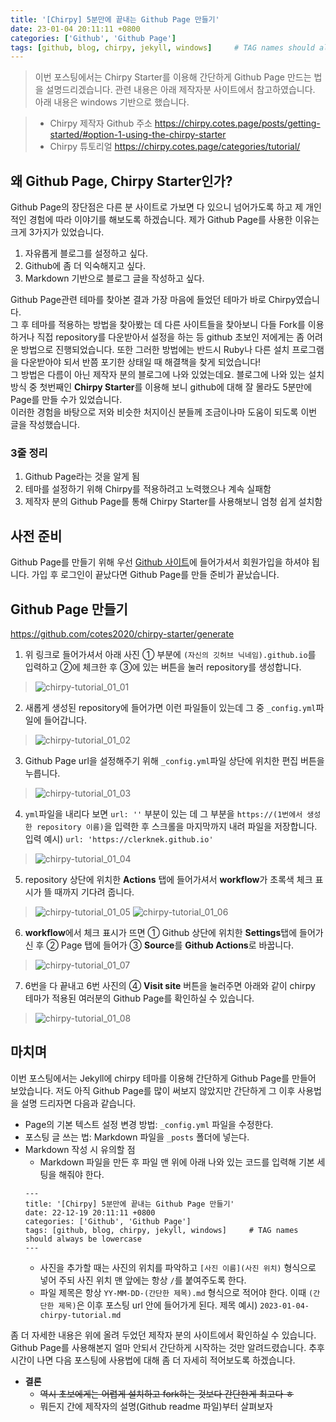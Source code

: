 ```yaml
---
title: '[Chirpy] 5분만에 끝내는 Github Page 만들기'
date: 23-01-04 20:11:11 +0800
categories: ['Github', 'Github Page']
tags: [github, blog, chirpy, jekyll, windows]     # TAG names should always be lowercase
---
```


> 이번 포스팅에서는 Chirpy Starter를 이용해 간단하게 Github Page 만드는 법을 설명드리겠습니다. 관련 내용은 아래 제작자분 사이트에서 참고하였습니다.
> 아래 내용은 windows 기반으로 했습니다.

> - Chirpy 제작자 Github 주소
> <https://chirpy.cotes.page/posts/getting-started/#option-1-using-the-chirpy-starter>
> - Chirpy 튜토리얼
> <https://chirpy.cotes.page/categories/tutorial/>

## 왜 Github Page, Chirpy Starter인가?
Github Page의 장단점은 다른 분 사이트로 가보면 다 있으니 넘어가도록 하고 제 개인적인 경험에 따라 이야기를 해보도록 하겠습니다. 제가 Github Page를 사용한 이유는 크게 3가지가 있었습니다. 
>
1. 자유롭게 블로그를 설정하고 싶다.
2. Github에 좀 더 익숙해지고 싶다.
3. Markdown 기반으로 블로그 글을 작성하고 싶다.
>

Github Page관련 테마를 찾아본 결과 가장 마음에 들었던 테마가 바로 Chirpy였습니다.  
그 후 테마를 적용하는 방법을 찾아봤는 데 다른 사이트들을 찾아보니 다들 Fork를 이용하거나 직접 repository를 다운받아서 설정을 하는 등 github 초보인 저에게는 좀 어려운 방법으로 진행되었습니다. 또한 그러한 방법에는 반드시 Ruby나 다른 설치 프로그램을 다운받아야 되서 반쯤 포기한 상태일 때 해결책을 찾게 되었습니다!  
그 방법은 다름이 아닌 제작자 분의 블로그에 나와 있었는데요. 블로그에 나와 있는 설치 방식 중 첫번째인 **Chirpy Starter**를 이용해 보니 github에 대해 잘 몰라도 5분만에 Page를 만들 수가 있었습니다.  
이러한 경험을 바탕으로 저와 비슷한 처지이신 분들께 조금이나마 도움이 되도록 이번 글을 작성했습니다.

### 3줄 정리
1. Github Page라는 것을 알게 됨
2. 테마를 설정하기 위해 Chirpy를 적용하려고 노력했으나 계속 실패함
3. 제작자 분의 Github Page를 통해 Chirpy Starter를 사용해보니 엄청 쉽게 설치함

## 사전 준비
Github Page를 만들기 위해 우선 [Github 사이트](https://github.com/)에 들어가셔서 회원가입을 하셔야 됩니다.
가입 후 로그인이 끝났다면 Github Page를 만들 준비가 끝났습니다.

## Github Page 만들기
<https://github.com/cotes2020/chirpy-starter/generate>
1. 위 링크로 들어가셔서 아래 사진 ① 부분에 `(자신의 깃허브 닉네임).github.io`를 입력하고 ②에 체크한 후 ③에 있는 버튼을 눌러 repository를 생성합니다.
>![chirpy-tutorial_01_01](/images/githubpage/chirpy-tutorial_01_01.jpg)

2. 새롭게 생성된 repository에 들어가면 이런 파일들이 있는데 그 중 `_config.yml`파일에 들어갑니다.
>![chirpy-tutorial_01_02](/images/githubpage/chirpy-tutorial_01_02.png)

3. Github Page url을 설정해주기 위해 `_config.yml`파일 상단에 위치한 편집 버튼을 누릅니다.
>![chirpy-tutorial_01_03](/images/githubpage/chirpy-tutorial_01_03.png)

4. `yml`파일을 내리다 보면 `url: ''` 부분이 있는 데 그 부분을 `https://(1번에서 생성한 repository 이름)`을 입력한 후 스크롤을 마지막까지 내려 파일을 저장합니다. 
입력 예시) `url: 'https://clerknek.github.io'`
>![chirpy-tutorial_01_04](/images/githubpage/chirpy-tutorial_01_04.png)

5. repository 상단에 위치한 **Actions** 탭에 들어가셔서 **workflow**가 초록색 체크 표시가 뜰 때까지 기다려 줍니다.
>![chirpy-tutorial_01_05](/images/githubpage/chirpy-tutorial_01_05.png)
>![chirpy-tutorial_01_06](/images/githubpage/chirpy-tutorial_01_06.png)

6. **workflow**에서 체크 표시가 뜨면 ① Github 상단에 위치한 **Settings**탭에 들어가신 후 ② Page 탭에 들어가 ③ **Source**를 **Github Actions**로 바꿉니다. 
>![chirpy-tutorial_01_07](/images/githubpage/chirpy-tutorial_01_07.png)

7. 6번을 다 끝내고 6번 사진의 ④ **Visit site** 버튼을 눌러주면 아래와 같이 chirpy 테마가 적용된 여러분의 Github Page를 확인하실 수 있습니다.
>![chirpy-tutorial_01_08](/images/githubpage/chirpy-tutorial_01_08.png)

## 마치며
이번 포스팅에서는 Jekyll에 chirpy 테마를 이용해 간단하게 Github Page를 만들어 보았습니다. 저도 아직 Github Page를 많이 써보지 않았지만 간단하게 그 이후 사용법을 설명 드리자면 다음과 같습니다.
- Page의 기본 텍스트 설정 변경 방법: `_config.yml` 파일을 수정한다.
- 포스팅 글 쓰는 법: Markdown 파일을 `_posts` 폴더에 넣는다.
- Markdown 작성 시 유의할 점
    - Markdown 파일을 만든 후 파일 맨 위에 아래 나와 있는 코드를 입력해 기본 세팅을 해줘야 한다.
    ```
    ---
    title: '[Chirpy] 5분만에 끝내는 Github Page 만들기'
    date: 22-12-19 20:11:11 +0800
    categories: ['Github', 'Github Page']
    tags: [github, blog, chirpy, jekyll, windows]     # TAG names should always be lowercase
    ---
    ```
    - 사진을 추가할 때는 사진의 위치를 파악하고 `[사진 이름](사진 위치)` 형식으로 넣어 주되 사진 위치 맨 앞에는 항상 `/`를 붙여주도록 한다.
    - 파일 제목은 항상 `YY-MM-DD-(간단한 제목).md` 형식으로 적어야 한다. 이때 `(간단한 제목)`은 이후 포스팅 url 안에 들어가게 된다. 
    제목 예시) `2023-01-04-chirpy-tutorial.md`

좀 더 자세한 내용은 위에 올려 두었던 제작자 분의 사이트에서 확인하실 수 있습니다. 
Github Page를 사용해본지 얼마 안되서 간단하게 시작하는 것만 알려드렸습니다. 추후 시간이 나면 다음 포스팅에 사용법에 대해 좀 더 자세히 적어보도록 하겠습니다.
- **결론**
    - ~~역시 초보에게는 어렵게 설치하고 fork하는 것보다 간단한게 최고다 ㅎ~~
    - 뭐든지 간에 제작자의 설명(Github readme 파일)부터 살펴보자